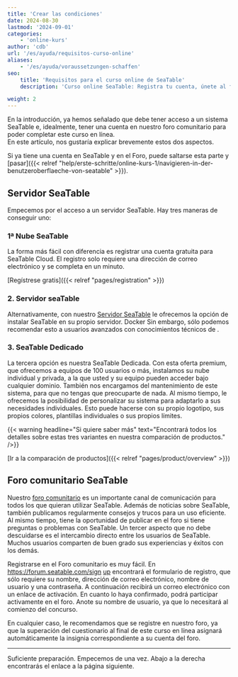```yaml
---
title: 'Crear las condiciones'
date: 2024-08-30
lastmod: '2024-09-01'
categories:
    - 'online-kurs'
author: 'cdb'
url: '/es/ayuda/requisitos-curso-online'
aliases:
    - '/es/ayuda/voraussetzungen-schaffen'
seo:
    title: 'Requisitos para el curso online de SeaTable'
    description: 'Curso online SeaTable: Registra tu cuenta, únete al foro y empieza el aprendizaje interactivo, consigue ayuda y distintivos.'

weight: 2
---
```


En la introducción, ya hemos señalado que debe tener acceso a un sistema SeaTable e, idealmente, tener una cuenta en nuestro foro comunitario para poder completar este curso en línea.  
En este artículo, nos gustaría explicar brevemente estos dos aspectos.

Si ya tiene una cuenta en SeaTable y en el Foro, puede saltarse esta parte y [pasar]({{< relref "help/erste-schritte/online-kurs-1/navigieren-in-der-benutzeroberflaeche-von-seatable" >}}).

## Servidor SeaTable

Empecemos por el acceso a un servidor SeaTable. Hay tres maneras de conseguir uno:

### 1ª Nube SeaTable

La forma más fácil con diferencia es registrar una cuenta gratuita para SeaTable Cloud. El registro solo requiere una dirección de correo electrónico y se completa en un minuto.

[Regístrese gratis]({{< relref "pages/registration" >}})

### 2\. Servidor seaTable

Alternativamente, con nuestro [Servidor SeaTable](https://admin.seatable.com/) le ofrecemos la opción de instalar SeaTable en su propio servidor. Docker Sin embargo, sólo podemos recomendar esto a usuarios avanzados con conocimientos técnicos de .

### 3\. SeaTable Dedicado

La tercera opción es nuestra SeaTable Dedicada. Con esta oferta premium, que ofrecemos a equipos de 100 usuarios o más, instalamos su nube individual y privada, a la que usted y su equipo pueden acceder bajo cualquier dominio. También nos encargamos del mantenimiento de este sistema, para que no tengas que preocuparte de nada. Al mismo tiempo, le ofrecemos la posibilidad de personalizar su sistema para adaptarlo a sus necesidades individuales. Esto puede hacerse con su propio logotipo, sus propios colores, plantillas individuales o sus propios límites.

{{< warning  headline="Si quiere saber más"  text="Encontrará todos los detalles sobre estas tres variantes en nuestra comparación de productos." />}}

[Ir a la comparación de productos]({{< relref "pages/product/overview" >}})

## Foro comunitario SeaTable

Nuestro [foro comunitario](https://forum.seatable.com) es un importante canal de comunicación para todos los que quieran utilizar SeaTable. Además de noticias sobre SeaTable, también publicamos regularmente consejos y trucos para un uso eficiente. Al mismo tiempo, tiene la oportunidad de publicar en el foro si tiene preguntas o problemas con SeaTable. Un tercer aspecto que no debe descuidarse es el intercambio directo entre los usuarios de SeaTable. Muchos usuarios comparten de buen grado sus experiencias y éxitos con los demás.

Registrarse en el Foro comunitario es muy fácil. En https://forum.seatable.com/sign [up](https://forum.seatable.com/signup) encontrará el formulario de registro, que sólo requiere su nombre, dirección de correo electrónico, nombre de usuario y una contraseña. A continuación recibirá un correo electrónico con un enlace de activación. En cuanto lo haya confirmado, podrá participar activamente en el foro. Anote su nombre de usuario, ya que lo necesitará al comienzo del concurso.

En cualquier caso, le recomendamos que se registre en nuestro foro, ya que la superación del cuestionario al final de este curso en línea asignará automáticamente la insignia correspondiente a su cuenta del foro.

---

Suficiente preparación. Empecemos de una vez. Abajo a la derecha encontrarás el enlace a la página siguiente.
